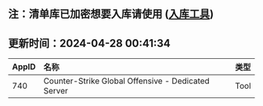 ## 注：清单库已加密想要入库请使用 ([入库工具](https://github.com/BlankTMing/ManifestAutoUpdate/releases))

## 更新时间：2024-04-28 00:41:34
| AppID | 名称 | 类型  |
| :-------------------- | :----------------------------- | :----------- |
| 740 | Counter-Strike Global Offensive - Dedicated Server| Tool |
